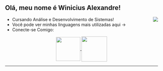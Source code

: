 ## Olá, meu nome é Winicius Alexandre!

<img align="right" src="https://github-readme-stats.vercel.app/api/top-langs/?username=Winiicius&layout=compact&theme=gruvbox">

- Cursando Análise e Desenvolvimento de Sistemas!
- Você pode ver minhas linguagens mais utilizadas aqui ->
- Conecte-se Comigo:

<div align="center">
  <a  href="https://www.linkedin.com/in/winicius-alexandre-066a92248/" target=_blank>
    <img align="center"  height="80" width="80" src="https://github.com/carolbarbosa101/carolbarbosa101/assets/44561610/bc26a6f8-f0d3-4f15-82e1-55680c48f269">
  </a>
  <a href="https://instagram.com/winiiicius" target="_blank">
    <img align="center" height="84" width="84" src="https://github.com/carolbarbosa101/carolbarbosa101/assets/44561610/88a3dd4d-f85e-4141-af09-a2667d81df5b">
  </a>
</div>

<hr>
